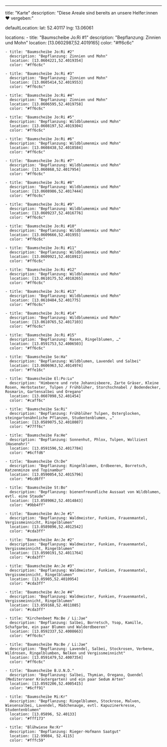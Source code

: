 ---

title: "Karte"
description: "Diese Areale sind bereits an unsere Helfer:innen ❤ vergeben:"

defaultLocation:
    lat: 52.40117
    lng: 13.06061

locations:
    - title: "Baumscheibe Jo:Ri #1"
      description: "Bepflanzung: Zinnien und Mohn"
      location: [13.0602987,52.4019165]
      color: "#ff6c6c"
    
    - title: "Baumscheibe Jo:Ri #2"
      description: "Bepflanzung: Zinnien und Mohn"
      location: [13.0604221,52.4019354]
      color: "#ff6c6c"

    - title: "Baumscheibe Jo:Ri #3"
      description: "Bepflanzung: Zinnien und Mohn"
      location: [13.0605414,52.4019553]
      color: "#ff6c6c"

    - title: "Baumscheibe Jo:Ri #4"
      description: "Bepflanzung: Zinnien und Mohn"
      location: [13.0606595,52.4019758]
      color: "#ff6c6c"

    - title: "Baumscheibe Jo:Ri #5"
      description: "Bepflanzung: Wildblumenmix und Mohn"
      location: [13.0608197,52.4019304]
      color: "#ff6c6c"

    - title: "Baumscheibe Jo:Ri #6"
      description: "Bepflanzung: Wildblumenmix und Mohn"
      location: [13.0608438,52.4018584]
      color: "#ff6c6c"

    - title: "Baumscheibe Jo:Ri #7"
      description: "Bepflanzung: Wildblumenmix und Mohn"
      location: [13.060868,52.4017954]
      color: "#ff6c6c"

    - title: "Baumscheibe Jo:Ri #8"
      description: "Bepflanzung: Wildblumenmix und Mohn"
      location: [13.0608986,52.4017444]
      color: "#ff6c6c"

    - title: "Baumscheibe Jo:Ri #9"
      description: "Bepflanzung: Wildblumenmix und Mohn"
      location: [13.0609237,52.4016776]
      color: "#ff6c6c"

    - title: "Baumscheibe Jo:Ri #10"
      description: "Bepflanzung: Wildblumenmix und Mohn"
      location: [13.0609666,52.401955]
      color: "#ff6c6c"

    - title: "Baumscheibe Jo:Ri #11"
      description: "Bepflanzung: Wildblumenmix und Mohn"
      location: [13.0609921,52.4018912]
      color: "#ff6c6c"

    - title: "Baumscheibe Jo:Ri #12"
      description: "Bepflanzung: Wildblumenmix und Mohn"
      location: [13.0610175,52.4018265]
      color: "#ff6c6c"

    - title: "Baumscheibe Jo:Ri #13"
      description: "Bepflanzung: Wildblumenmix und Mohn"
      location: [13.0610484,52.401775]
      color: "#ff6c6c"

    - title: "Baumscheibe Jo:Ri #14"
      description: "Bepflanzung: Wildblumenmix und Mohn"
      location: [13.0610765,52.4017103]
      color: "#ff6c6c"

    - title: "Baumscheibe Jo:Ri #15"
      description: "Bepflanzung: Rasen, Ringelblumen, …"
      location: [13.0591753,52.4006503]
      color: "#ff6c6c"

    - title: "Baumscheibe So:Ha"
      description: "Bepflanzung: Wildblumen, Lavendel und Salbei"
      location: [13.0606963,52.4014974]
      color: "#ffe16c"

    - title: "Baumscheibe El:Po:Lu"
      description: "Himbeere und rote Johannisbeere, Zarte Gräser, Kleine Rosen, Herbstaster, Tulpen / Frühblüher, Storchschnabel / Bodendecker, Rosmarin, Gartensalbei und Oregano"
      location: [13.0607098,52.401454]
      color: "#caff6c"

    - title: "Baumscheibe Sa:Ri"
      description: "Bepflanzung: Frühblüher Tulpen, Osterglocken, steingartenähnliche Pflanzen, Studentenblumen, …"
      location: [13.0589075,52.4018087]
      color: "#77ff6c"

    - title: "Baumscheibe Fa:He"
      description: "Bepflanzung: Sonnenhut, Phlox, Tulpen, Wollziest (Hasenohr)"
      location: [13.0591596,52.4017784]
      color: "#6cffd6"

    - title: "Baumscheibe Ch:De"
      description: "Bepflanzung: Ringelblumen, Erdbeeren, Borretsch, Katzenminze und Topinambur"
      location: [13.0590054,52.4015796]
      color: "#6cd6ff"

    - title: "Baumscheibe St:Bo"
      description: "Bepflanzung: bienenfreundliche Aussaat von Wildblumen, evtl. eine Staude"
      location: [13.0589062,52.4014843]
      color: "#9bb4ff"

    - title: "Baumscheibe An:Je #1"
      description: "Bepflanzung: Waldmeister, Funkien, Frauenmantel, Vergissmeinnicht, Ringelblumen"
      location: [13.0589896,52.4012542]
      color: "#cda3ff"

    - title: "Baumscheibe An:Je #2"
      description: "Bepflanzung: Waldmeister, Funkien, Frauenmantel, Vergissmeinnicht, Ringelblumen"
      location: [13.0590191,52.4011764]
      color: "#cda3ff"

    - title: "Baumscheibe An:Je #3"
      description: "Bepflanzung: Waldmeister, Funkien, Frauenmantel, Vergissmeinnicht, Ringelblumen"
      location: [13.05905,52.4010954]
      color: "#cda3ff"

    - title: "Baumscheibe An:Je #4"
      description: "Bepflanzung: Waldmeister, Funkien, Frauenmantel, Vergissmeinnicht, Ringelblumen"
      location: [13.059168,52.4011085]
      color: "#cda3ff"

    - title: "Kirchenbeet Ma:Be / Li:Jae"
      description: "Bepflanzung: Salbei, Borretsch, Ysop, Kamille, Schafgarbe, ein paar Blumen und Walderdbeeren"
      location: [13.0592337,52.4008663]
      color: "#ff6c6c"

    - title: "Baumscheibe Ma:Be / Li:Jae"
      description: "Bepflanzung: Lavendel, Salbei, Stockrosen, Verbene, Wildrosen, Ringelblumben, Nelken und Vergissmeinnicht"
      location: [13.0591479,52.4007354]
      color: "#ff6c6c"

    - title: "Baumscheibe B.U.N.D."
      description: "Bepflanzung: Salbei, Thymian, Oregano, Quendel (Mediterraner Kräutergarten) und ein paar Sedum Arten"
      location: [13.0592206,52.4005415]
      color: "#6cff91"
    
    - title: "Baumscheibe Mi:Kr"
      description: "Bepflanzung: Ringelblumen, Stockrose, Malven, Wiesensalbei, Lavendel, Mädchenauge, evtl. Kapuzinerkresse, Studentenblumen"
      location: [13.05896, 52.40133]
      color: "#fff173"

    - title: "Blühwiese Re:Kr"
      description: "Bepflanzung: Rieger-Hofmann Saatgut"
      location: [12.99084, 52.4115]
      color: "#fffc59"

